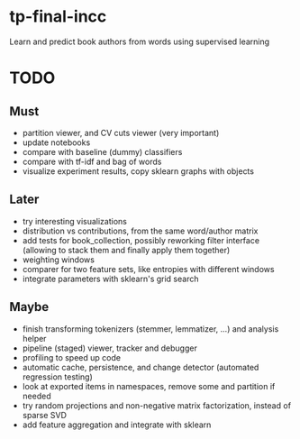 tp-final-incc
=============

Learn and predict book authors from words using supervised learning

# TODO

## Must

- partition viewer, and CV cuts viewer (very important)
- update notebooks
- compare with baseline (dummy) classifiers
- compare with tf-idf and bag of words
- visualize experiment results, copy sklearn graphs with objects

## Later

- try interesting visualizations
- distribution vs contributions, from the same word/author matrix
- add tests for book_collection, possibly reworking filter interface (allowing to stack them and finally apply them together)
- weighting windows
- comparer for two feature sets, like entropies with different windows
- integrate parameters with sklearn's grid search

## Maybe
- finish transforming tokenizers (stemmer, lemmatizer, ...) and analysis helper
- pipeline (staged) viewer, tracker and debugger
- profiling to speed up code
- automatic cache, persistence, and change detector (automated regression testing)
- look at exported items in namespaces, remove some and partition if needed
- try random projections and non-negative matrix factorization, instead of sparse SVD
- add feature aggregation and integrate with sklearn